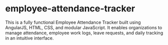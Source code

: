 # employee-attendance-tracker
This is a fully functional Employee Attendance Tracker built using AngularJS, HTML, CSS, and modular JavaScript. It enables organizations to manage attendance, employee work logs, leave requests, and daily tracking in an intuitive interface.
